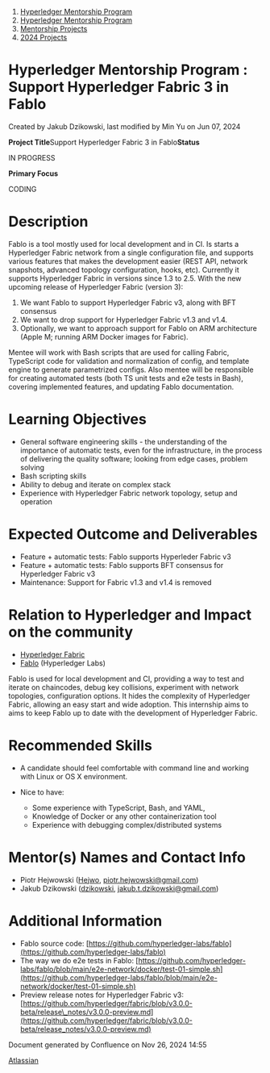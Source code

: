 1. [Hyperledger Mentorship Program](index.html)
2. [Hyperledger Mentorship Program](Hyperledger-Mentorship-Program_21954571.html)
3. [Mentorship Projects](Mentorship-Projects_21954604.html)
4. [2024 Projects](2024-Projects_21954934.html)

# Hyperledger Mentorship Program : Support Hyperledger Fabric 3 in Fablo

Created by Jakub Dzikowski, last modified by Min Yu on Jun 07, 2024

**Project Title**Support Hyperledger Fabric 3 in Fablo**Status**

IN PROGRESS

**Primary Focus**

CODING 

# Description

Fablo is a tool mostly used for local development and in CI. Is starts a Hyperledger Fabric network from a single configuration file, and supports various features that makes the development easier (REST API, network snapshots, advanced topology configuration, hooks, etc). Currently it supports Hyperledger Fabric in versions since 1.3 to 2.5. With the new upcoming release of Hyperledger Fabric (version 3):

1. We want Fablo to support Hyperledger Fabric v3, along with BFT consensus
2. We want to drop support for Hyperledger Fabric v1.3 and v1.4.
3. Optionally, we want to approach support for Fablo on ARM architecture (Apple M; running ARM Docker images for Fabric).

Mentee will work with Bash scripts that are used for calling Fabric, TypeScript code for validation and normalization of config, and template engine to generate parametrized configs. Also mentee will be responsible for creating automated tests (both TS unit tests and e2e tests in Bash), covering implemented features, and updating Fablo documentation.

# Learning Objectives

- General software engineering skills - the understanding of the importance of automatic tests, even for the infrastructure, in the process of delivering the quality software; looking from edge cases, problem solving
- Bash scripting skills
- Ability to debug and iterate on complex stack
- Experience with Hyperledger Fabric network topology, setup and operation

# Expected Outcome and Deliverables

- Feature + automatic tests: Fablo supports Hyperleder Fabric v3
- Feature + automatic tests: Fablo supports BFT consensus for Hyperledger Fabric v3
- Maintenance: Support for Fabric v1.3 and v1.4 is removed

# Relation to Hyperledger and Impact on the community

- [Hyperledger Fabric](https://hyperledger-fabric.readthedocs.io/en/latest/)
- [Fablo](https://github.com/hyperledger-labs/fablo) (Hyperledger Labs)

Fablo is used for local development and CI, providing a way to test and iterate on chaincodes, debug key collisions, experiment with network topologies, configuration options. It hides the complexity of Hyperledger Fabric, allowing an easy start and wide adoption. This internship aims to aims to keep Fablo up to date with the development of Hyperledger Fabric.

# Recommended Skills

- A candidate should feel comfortable with command line and working with Linux or OS X environment.
- Nice to have:
  
  - Some experience with TypeScript, Bash, and YAML,
  - Knowledge of Docker or any other containerization tool
  - Experience with debugging complex/distributed systems

# Mentor(s) Names and Contact Info

- Piotr Hejwowski ([Hejwo](https://github.com/hejwo), [piotr.hejwowski@gmail.com](mailto:piotr.hejwowski@gmail.com))
- Jakub Dzikowski ([dzikowski](https://github.com/dzikowski), [jakub.t.dzikowski@gmail.com](mailto:jakub.t.dzikowski@gmail.com))

# Additional Information

- Fablo source code: [https://github.com/hyperledger-labs/fablo](https://github.com/hyperledger-labs/fablo)
- The way we do e2e tests in Fablo: [https://github.com/hyperledger-labs/fablo/blob/main/e2e-network/docker/test-01-simple.sh](https://github.com/hyperledger-labs/fablo/blob/main/e2e-network/docker/test-01-simple.sh)
- Preview release notes for Hyperledger Fabric v3: [https://github.com/hyperledger/fabric/blob/v3.0.0-beta/release\_notes/v3.0.0-preview.md](https://github.com/hyperledger/fabric/blob/v3.0.0-beta/release_notes/v3.0.0-preview.md)

Document generated by Confluence on Nov 26, 2024 14:55

[Atlassian](http://www.atlassian.com/)
